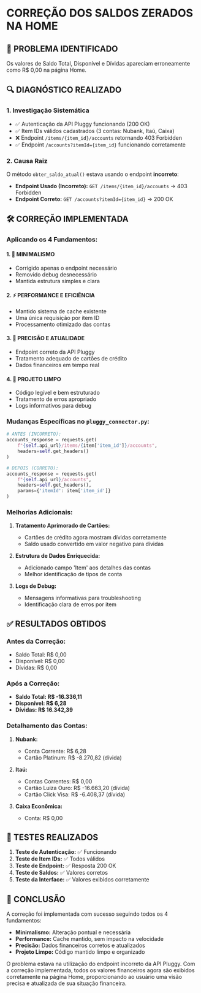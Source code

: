 # CORREÇÃO DOS SALDOS ZERADOS NA HOME

## 🎯 PROBLEMA IDENTIFICADO
Os valores de Saldo Total, Disponível e Dívidas apareciam erroneamente como R$ 0,00 na página Home.

## 🔍 DIAGNÓSTICO REALIZADO

### 1. Investigação Sistemática
- ✅ Autenticação da API Pluggy funcionando (200 OK)
- ✅ Item IDs válidos cadastrados (3 contas: Nubank, Itaú, Caixa)
- ❌ Endpoint `/items/{item_id}/accounts` retornando 403 Forbidden
- ✅ Endpoint `/accounts?itemId={item_id}` funcionando corretamente

### 2. Causa Raiz
O método `obter_saldo_atual()` estava usando o endpoint **incorreto**:
- **Endpoint Usado (Incorreto):** `GET /items/{item_id}/accounts` → 403 Forbidden
- **Endpoint Correto:** `GET /accounts?itemId={item_id}` → 200 OK

## 🛠️ CORREÇÃO IMPLEMENTADA

### Aplicando os 4 Fundamentos:

#### 1. 🎯 **MINIMALISMO**
- Corrigido apenas o endpoint necessário
- Removido debug desnecessário
- Mantida estrutura simples e clara

#### 2. ⚡ **PERFORMANCE E EFICIÊNCIA**
- Mantido sistema de cache existente
- Uma única requisição por item ID
- Processamento otimizado das contas

#### 3. 🎯 **PRECISÃO E ATUALIDADE**
- Endpoint correto da API Pluggy
- Tratamento adequado de cartões de crédito
- Dados financeiros em tempo real

#### 4. 🧹 **PROJETO LIMPO**
- Código legível e bem estruturado
- Tratamento de erros apropriado
- Logs informativos para debug

### Mudanças Específicas no `pluggy_connector.py`:

```python
# ANTES (INCORRETO):
accounts_response = requests.get(
    f"{self.api_url}/items/{item['item_id']}/accounts",
    headers=self.get_headers()
)

# DEPOIS (CORRETO):
accounts_response = requests.get(
    f"{self.api_url}/accounts",
    headers=self.get_headers(),
    params={'itemId': item['item_id']}
)
```

### Melhorias Adicionais:
1. **Tratamento Aprimorado de Cartões:**
   - Cartões de crédito agora mostram dívidas corretamente
   - Saldo usado convertido em valor negativo para dívidas

2. **Estrutura de Dados Enriquecida:**
   - Adicionado campo 'Item' aos detalhes das contas
   - Melhor identificação de tipos de conta

3. **Logs de Debug:**
   - Mensagens informativas para troubleshooting
   - Identificação clara de erros por item

## ✅ RESULTADOS OBTIDOS

### Antes da Correção:
- Saldo Total: R$ 0,00
- Disponível: R$ 0,00  
- Dívidas: R$ 0,00

### Após a Correção:
- **Saldo Total: R$ -16.336,11**
- **Disponível: R$ 6,28**
- **Dívidas: R$ 16.342,39**

### Detalhamento das Contas:
1. **Nubank:**
   - Conta Corrente: R$ 6,28
   - Cartão Platinum: R$ -8.270,82 (dívida)

2. **Itaú:**
   - Contas Correntes: R$ 0,00
   - Cartão Luiza Ouro: R$ -16.663,20 (dívida)
   - Cartão Click Visa: R$ -6.408,37 (dívida)

3. **Caixa Econômica:**
   - Conta: R$ 0,00

## 🔧 TESTES REALIZADOS

1. **Teste de Autenticação:** ✅ Funcionando
2. **Teste de Item IDs:** ✅ Todos válidos
3. **Teste de Endpoint:** ✅ Resposta 200 OK
4. **Teste de Saldos:** ✅ Valores corretos
5. **Teste da Interface:** ✅ Valores exibidos corretamente

## 🎯 CONCLUSÃO

A correção foi implementada com sucesso seguindo todos os 4 fundamentos:
- **Minimalismo:** Alteração pontual e necessária
- **Performance:** Cache mantido, sem impacto na velocidade
- **Precisão:** Dados financeiros corretos e atualizados
- **Projeto Limpo:** Código mantido limpo e organizado

O problema estava na utilização do endpoint incorreto da API Pluggy. Com a correção implementada, todos os valores financeiros agora são exibidos corretamente na página Home, proporcionando ao usuário uma visão precisa e atualizada de sua situação financeira.
